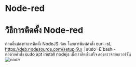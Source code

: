 # Node-red  
# วิธีการติดตั้ง Node-red  
ก่อนอื่นต้องทำการติดตั้ง NodeJS ก่อน โดยการพิมพ์คำสั่ง curl -sL https://deb.nodesource.com/setup_9.x | sudo -E bash -  
ต่อด้วยคำสั่ง sudo apt install nodejs 
เมื่อเราติดตั้งเสร็จ ลองตรวจสอบเวอร์ชัน  
![node](https://user-images.githubusercontent.com/46487715/110566262-5d8a2c00-8182-11eb-9d2d-ea32286b6392.png)
